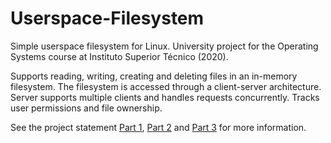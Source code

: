 # Userspace-Filesystem

Simple userspace filesystem for Linux. University project for the Operating Systems course at Instituto Superior Técnico (2020).

Supports reading, writing, creating and deleting files in an in-memory filesystem. The filesystem is accessed through a client-server architecture. Server supports multiple clients and handles requests concurrently. Tracks user permissions and file ownership.

See the project statement [Part 1](projeto-ex1-SO-19-20.pdf), [Part 2](projeto-ex2-SO-19-20.pdf) and [Part 3](projeto-ex3-SO-19-20-v2-nova-data.pdf) for more information.
